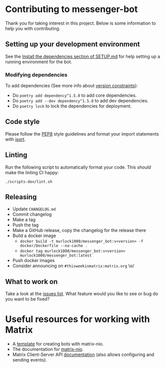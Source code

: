 # Contributing to messenger-bot

Thank you for taking interest in this project. Below is some information
to help you with contributing.

## Setting up your development environment

See the
[Install the dependencies section of SETUP.md](SETUP.md#install-the-dependencies)
for help setting up a running environment for the bot.

### Modifying dependencies

To add dependencies (See more info about [version constraints](https://python-poetry.org/docs/dependency-specification/)):
- Do `poetry add dependency^1.5.0` to add core dependencies.
- Do `poetry add --dev dependency^1.5.0` to add dev dependencies.
- Do `poetry lock` to lock the dependencies for deployment.

## Code style

Please follow the [PEP8](https://www.python.org/dev/peps/pep-0008/) style
guidelines and format your import statements with
[isort](https://pypi.org/project/isort/).

## Linting

Run the following script to automatically format your code. This *should* make
the linting CI happy:

```
./scripts-dev/lint.sh
```

## Releasing
* Update `CHANGELOG.md`
* Commit changelog
* Make a tag
* Push the tag
* Make a GitHub release, copy the changelog for the release there
* Build a docker image
  * `docker build -t murlock1000/messenger_bot:v<version> -f docker/Dockerfile --no-cache .`
  * `docker tag murlock1000/messenger_bot:v<version> murlock1000/messenger_bot:latest`
* Push docker images
* Consider announcing on `#thisweekinmatrix:matrix.org` \o/

## What to work on

Take a look at the [issues
list](https://github.com/murlock1000/MatrixNotificationBot/issues). What
feature would you like to see or bug do you want to be fixed?

# Useful resources for working with Matrix

* A [template](https://github.com/poljar/matrix-nio) for creating bots with
matrix-nio.
* The documentation for [matrix-nio](https://matrix-nio.readthedocs.io/en/latest/nio.html).
* Matrix Client-Server API [documentation](https://matrix.org/docs/api/#overview) (also allows configuring and sending events).
